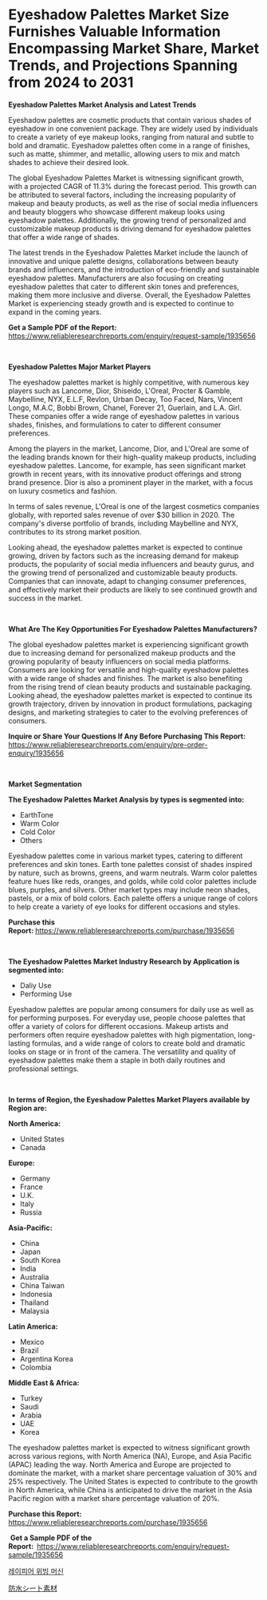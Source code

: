 <p><h1>Eyeshadow Palettes Market Size Furnishes Valuable Information Encompassing Market Share, Market Trends, and Projections Spanning from 2024 to 2031</h1></p><p><strong>Eyeshadow Palettes Market Analysis and Latest Trends</strong></p>
<p><p>Eyeshadow palettes are cosmetic products that contain various shades of eyeshadow in one convenient package. They are widely used by individuals to create a variety of eye makeup looks, ranging from natural and subtle to bold and dramatic. Eyeshadow palettes often come in a range of finishes, such as matte, shimmer, and metallic, allowing users to mix and match shades to achieve their desired look.</p><p>The global Eyeshadow Palettes Market is witnessing significant growth, with a projected CAGR of 11.3% during the forecast period. This growth can be attributed to several factors, including the increasing popularity of makeup and beauty products, as well as the rise of social media influencers and beauty bloggers who showcase different makeup looks using eyeshadow palettes. Additionally, the growing trend of personalized and customizable makeup products is driving demand for eyeshadow palettes that offer a wide range of shades.</p><p>The latest trends in the Eyeshadow Palettes Market include the launch of innovative and unique palette designs, collaborations between beauty brands and influencers, and the introduction of eco-friendly and sustainable eyeshadow palettes. Manufacturers are also focusing on creating eyeshadow palettes that cater to different skin tones and preferences, making them more inclusive and diverse. Overall, the Eyeshadow Palettes Market is experiencing steady growth and is expected to continue to expand in the coming years.</p></p>
<p><strong>Get a Sample PDF of the Report:&nbsp;</strong> <a href="https://www.reliableresearchreports.com/enquiry/request-sample/1935656">https://www.reliableresearchreports.com/enquiry/request-sample/1935656</a></p>
<p>&nbsp;</p>
<p><strong>Eyeshadow Palettes Major Market Players</strong></p>
<p><p>The eyeshadow palettes market is highly competitive, with numerous key players such as Lancome, Dior, Shiseido, L'Oreal, Procter & Gamble, Maybelline, NYX, E.L.F, Revlon, Urban Decay, Too Faced, Nars, Vincent Longo, M.A.C, Bobbi Brown, Chanel, Forever 21, Guerlain, and L.A. Girl. These companies offer a wide range of eyeshadow palettes in various shades, finishes, and formulations to cater to different consumer preferences.</p><p>Among the players in the market, Lancome, Dior, and L'Oreal are some of the leading brands known for their high-quality makeup products, including eyeshadow palettes. Lancome, for example, has seen significant market growth in recent years, with its innovative product offerings and strong brand presence. Dior is also a prominent player in the market, with a focus on luxury cosmetics and fashion.</p><p>In terms of sales revenue, L'Oreal is one of the largest cosmetics companies globally, with reported sales revenue of over $30 billion in 2020. The company's diverse portfolio of brands, including Maybelline and NYX, contributes to its strong market position.</p><p>Looking ahead, the eyeshadow palettes market is expected to continue growing, driven by factors such as the increasing demand for makeup products, the popularity of social media influencers and beauty gurus, and the growing trend of personalized and customizable beauty products. Companies that can innovate, adapt to changing consumer preferences, and effectively market their products are likely to see continued growth and success in the market.</p></p>
<p>&nbsp;</p>
<p><strong>What Are The Key Opportunities For Eyeshadow Palettes Manufacturers?</strong></p>
<p><p>The global eyeshadow palettes market is experiencing significant growth due to increasing demand for personalized makeup products and the growing popularity of beauty influencers on social media platforms. Consumers are looking for versatile and high-quality eyeshadow palettes with a wide range of shades and finishes. The market is also benefiting from the rising trend of clean beauty products and sustainable packaging. Looking ahead, the eyeshadow palettes market is expected to continue its growth trajectory, driven by innovation in product formulations, packaging designs, and marketing strategies to cater to the evolving preferences of consumers.</p></p>
<p><strong>Inquire or Share Your Questions If Any Before Purchasing This Report:</strong> <a href="https://www.reliableresearchreports.com/enquiry/pre-order-enquiry/1935656">https://www.reliableresearchreports.com/enquiry/pre-order-enquiry/1935656</a></p>
<p>&nbsp;</p>
<p><strong>Market Segmentation</strong></p>
<p><strong>The Eyeshadow Palettes Market Analysis by types is segmented into:</strong></p>
<p><ul><li>EarthTone</li><li>Warm Color</li><li>Cold Color</li><li>Others</li></ul></p>
<p><p>Eyeshadow palettes come in various market types, catering to different preferences and skin tones. Earth tone palettes consist of shades inspired by nature, such as browns, greens, and warm neutrals. Warm color palettes feature hues like reds, oranges, and golds, while cold color palettes include blues, purples, and silvers. Other market types may include neon shades, pastels, or a mix of bold colors. Each palette offers a unique range of colors to help create a variety of eye looks for different occasions and styles.</p></p>
<p><strong>Purchase this Report:&nbsp;</strong><a href="https://www.reliableresearchreports.com/purchase/1935656">https://www.reliableresearchreports.com/purchase/1935656</a></p>
<p>&nbsp;</p>
<p><strong>The Eyeshadow Palettes Market Industry Research by Application is segmented into:</strong></p>
<p><ul><li>Daliy Use</li><li>Performing Use</li></ul></p>
<p><p>Eyeshadow palettes are popular among consumers for daily use as well as for performing purposes. For everyday use, people choose palettes that offer a variety of colors for different occasions. Makeup artists and performers often require eyeshadow palettes with high pigmentation, long-lasting formulas, and a wide range of colors to create bold and dramatic looks on stage or in front of the camera. The versatility and quality of eyeshadow palettes make them a staple in both daily routines and professional settings.</p></p>
<p>&nbsp;</p>
<p><strong>In terms of Region, the Eyeshadow Palettes Market Players available by Region are:</strong></p>
<p>
    <p> <strong> North America: </strong>
        <ul>
            <li>United States</li>
            <li>Canada</li>
        </ul>
        </p> 
    <p> <strong> Europe: </strong>
        <ul>
            <li>Germany</li>
            <li>France</li>
            <li>U.K.</li>
            <li>Italy</li>
            <li>Russia</li>
        </ul>
        </p> 
    <p> <strong> Asia-Pacific: </strong>
        <ul>
            <li>China</li>
            <li>Japan</li>
            <li>South Korea</li>
            <li>India</li>
            <li>Australia</li>
            <li>China Taiwan</li>
            <li>Indonesia</li>
            <li>Thailand</li>
            <li>Malaysia</li>
        </ul>
        </p> 
    <p> <strong> Latin America: </strong>
        <ul>
            <li>Mexico</li>
            <li>Brazil</li>
            <li>Argentina Korea</li>
            <li>Colombia</li>
        </ul>
        </p> 
    <p> <strong> Middle East & Africa: </strong>
        <ul>
            <li>Turkey</li>
            <li>Saudi</li>
            <li>Arabia</li>
            <li>UAE</li>
            <li>Korea</li>
        </ul>
    </p>
    </p>
<p><p>The eyeshadow palettes market is expected to witness significant growth across various regions, with North America (NA), Europe, and Asia Pacific (APAC) leading the way. North America and Europe are projected to dominate the market, with a market share percentage valuation of 30% and 25% respectively. The United States is expected to contribute to the growth in North America, while China is anticipated to drive the market in the Asia Pacific region with a market share percentage valuation of 20%.</p></p>
<p><strong>Purchase this Report: </strong><a href="https://www.reliableresearchreports.com/purchase/1935656">https://www.reliableresearchreports.com/purchase/1935656</a></p>
<p>&nbsp;<strong>Get a Sample PDF of the Report:&nbsp;&nbsp;</strong><a href="https://www.reliableresearchreports.com/enquiry/request-sample/1935656">https://www.reliableresearchreports.com/enquiry/request-sample/1935656</a></p>
<p><strong></strong></p>
<p><p><a href="https://medium.com/@frankfurter67567/%EB%94%94%EC%BD%94%EB%94%A9-%EB%A0%88%EC%9D%B4%ED%94%BC%EC%96%B4-%EC%A7%81%EB%AC%BC%EA%B8%B0%EA%B3%84-%EC%8B%9C%EC%9E%A5-%EC%A7%80%ED%91%9C-%EC%8B%9C%EC%9E%A5-%EC%A0%90%EC%9C%A0%EC%9C%A8-%ED%8A%B8%EB%A0%8C%EB%93%9C-%EB%B0%8F-%EC%84%B1%EC%9E%A5-%ED%8C%A8%ED%84%B4-50c6a1ef659b">레이피어 위빙 머신</a></p><p><a href="https://medium.com/@aurelianghideanu2022/%E9%98%B2%E6%B0%B4%E3%82%B7%E3%83%BC%E3%83%88%E6%9D%90%E6%96%99%E5%B8%82%E5%A0%B4%E3%81%AE%E5%88%86%E6%9E%90%E3%81%A82024%E5%B9%B4%E3%81%8B%E3%82%892031%E5%B9%B4%E3%81%BE%E3%81%A7%E3%81%AE%E6%99%82%E6%9C%9F%E3%81%AE%E3%82%B5%E3%82%A4%E3%82%BA%E4%BA%88%E6%B8%AC-d2de9e40465e">防水シート素材</a></p></p>
